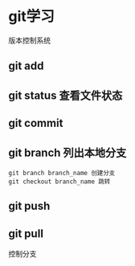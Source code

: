 # git学习
版本控制系统

## git add

## git status 查看文件状态

## git commit 

## git branch 列出本地分支
    git branch branch_name 创建分支
    git checkout branch_name 跳转
    

## git push 
## git pull
控制分支
